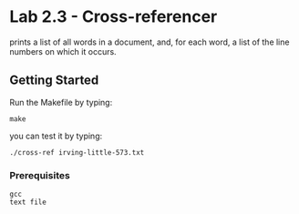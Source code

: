 # Lab 2.3 - Cross-referencer

prints a list of all words in a document, and, for each word, a list of the line numbers on which it occurs.

## Getting Started

Run the Makefile by typing:

```
make
```

you can test it by typing:

```
./cross-ref irving-little-573.txt
```

### Prerequisites

```
gcc
text file
```
